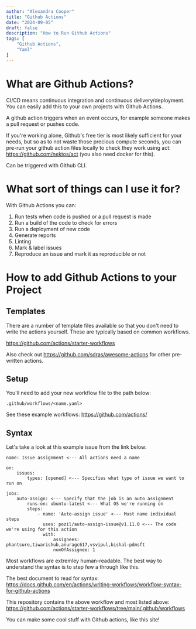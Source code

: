 ```yaml
---
author: "Alexandra Cooper"
title: "Github Actions"
date: "2024-09-05"
draft: false
description: "How to Run Github Actions"
tags: [
    "Github Actions",
    "Yaml"
]
---
```


# What are Github Actions?

CI/CD means continuous integration and continuous delivery/deployment. You can easily add this to your own projects with Github Actions.

A github action triggers when an event occurs, for example someone makes a pull request or pushes code. 

If you're working alone, Github's free tier is most likely sufficient for your needs, but so as to not waste those precious compute seconds, you can pre-run your github action files locally to check they work using act: https://github.com/nektos/act (you also need docker for this).

Can be triggered with Github CLI.

# What sort of things can I use it for?

With Github Actions you can:
1. Run tests when code is pushed or a pull request is made
2. Run a build of the code to check for errors
3. Run a deployment of new code
4. Generate reports
5. Linting
6. Mark & label issues
7. Reproduce an issue and mark it as reproducible or not

# How to add Github Actions to your Project

## Templates
There are a number of template files available so that you don't need to write the actions yourself. These are typically based on common workflows.

https://github.com/actions/starter-workflows

Also check out https://github.com/sdras/awesome-actions for other pre-written actions.

## Setup
You'll need to add your new workflow file to the path below:
```
.github/workflows/<name.yaml>
```
See these example workflows: https://github.com/actions/

## Syntax

Let's take a look at this example issue from the link below:

```
name: Issue assignment <--- All actions need a name

on:
    issues:
        types: [opened] <--- Specifies what type of issue we want to run on

jobs:
    auto-assign: <--- Specify that the job is an auto assignment
        runs-on: ubuntu-latest <--- What OS we're running on
        steps:
            - name: 'Auto-assign issue' <--- Must name individual steps
              uses: pozil/auto-assign-issue@v1.11.0 <--- The code we're using for this action
              with:
                  assignees: phantsure,tiwarishub,anuragc617,vsvipul,bishal-pdmsft 
                  numOfAssignee: 1

```
Most workflows are extremley human-readable. The best way to understand the syntax is to step few a through like this.

The best document to read for syntax: https://docs.github.com/en/actions/writing-workflows/workflow-syntax-for-github-actions

This repository contains the above workflow and most listed above: https://github.com/actions/starter-workflows/tree/main/.github/workflows


You can make some cool stuff with Github actions, like this site!